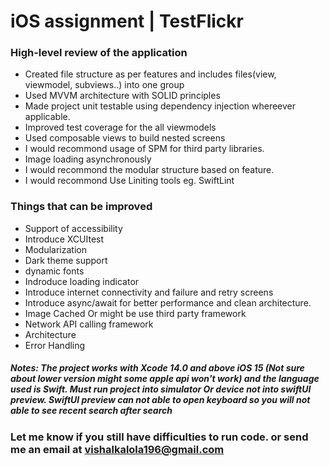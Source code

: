# iOS assignment | TestFlickr

### **High-level review of the application**
- Created file structure as per features and includes files(view, viewmodel, subviews..) into one group
- Used MVVM architecture with SOLID principles
- Made project unit testable using dependency injection whereever applicable.
- Improved test coverage for the all viewmodels
- Used composable views to build nested screens
- I would recommond usage of SPM for third party libraries.
- Image loading asynchronously
- I would recommond the modular structure based on feature.
- I would recommond Use Liniting tools eg. SwiftLint

### **Things that can be improved**
- Support of accessibility
- Introduce XCUItest
- Modularization
- Dark theme support
- dynamic fonts
- Indroduce loading indicator
- Introduce internet connectivity and failure and retry screens
- Introduce async/await for better performance and clean architecture.
- Image Cached Or might be use third party framework
- Network API calling framework
- Architecture
- Error Handling

##### **Notes: The project works with Xcode 14.0 and above iOS 15 (Not sure about lower version might some apple api won't work) and the language used is Swift. Must run project into simulator Or device not into swiftUI preview. SwiftUI preview can not able to open keyboard so you will not able to see recent search after search**

### **Let me know if you still have difficulties to run code. or send me an email at vishalkalola196@gmail.com**
